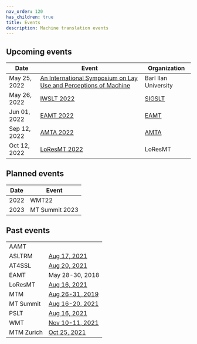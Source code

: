 ```yaml
---
nav_order: 120
has_children: true
title: Events
description: Machine translation events
---
```


## Upcoming events

| Date | Event | Organization |
| ---- | ---- | ---- |
| May 25, 2022 | [An International Symposium on Lay Use and Perceptions of Machine](https://www.linkedin.com/dms/C4D06AQHt8KKvlxswhA/messaging-attachmentFile/0/1641848178898?m=AQL-3zWbIFlXwwAAAX5PO1tKZwCeYS5-DhEemNEl4ymIVAYZ9Rf6vrRzCw&ne=1&v=beta&t=HUcW-WEa5xHt0r4avXuyJ0Yk8n-Apt6EKYvfbRSHdpQ) |  Barl Ilan University  |
| May 26, 2022 | [IWSLT 2022](iwslt2022.md) | [SIGSLT](/associations/SIGSLT.md) |
| Jun 01, 2022 | [EAMT 2022](eamt2022.md) |  [EAMT](/associations/eamt.md)  |
| Sep 12, 2022 | [AMTA 2022](amta2022.md) | [AMTA](/associations/amta.md) |
| Oct 12, 2022 | [LoResMT 2022](loresmt2022.md) | LoResMT |


## Planned events

| Date | Event |
| ---- | ---- |
| 2022 | WMT22 |
| 2023 | MT Summit 2023 |


## Past events

|     |     |
| --- | --- |
| AAMT | |
| ASLTRM | [Aug 17, 2021](asltrm2021.md) |
| AT4SSL | [Aug 20, 2021](at4ssl2021.md) |
| EAMT | May 28-30, 2018 |
| LoResMT| [Aug 16, 2021](loresmt2021.md) |
| MTM | [Aug 26-31, 2019](mtm2019.md) |
| MT Summit | [Aug 16-20, 2021](mtsummit2021.md) |
| PSLT | [Aug 16, 2021](pslt2021.md) |
| WMT | [Nov 10-11, 2021](wmt21.md) |
| MTM Zurich | [Oct 25, 2021](zurich-9.md) |
